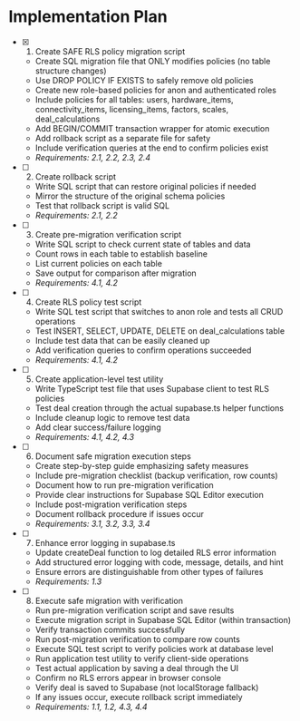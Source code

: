 # Implementation Plan

- [x] 1. Create SAFE RLS policy migration script






  - Create SQL migration file that ONLY modifies policies (no table structure changes)
  - Use DROP POLICY IF EXISTS to safely remove old policies
  - Create new role-based policies for anon and authenticated roles
  - Include policies for all tables: users, hardware_items, connectivity_items, licensing_items, factors, scales, deal_calculations
  - Add BEGIN/COMMIT transaction wrapper for atomic execution
  - Add rollback script as a separate file for safety
  - Include verification queries at the end to confirm policies exist
  - _Requirements: 2.1, 2.2, 2.3, 2.4_

- [ ] 2. Create rollback script
  - Write SQL script that can restore original policies if needed
  - Mirror the structure of the original schema policies
  - Test that rollback script is valid SQL
  - _Requirements: 2.1, 2.2_

- [ ] 3. Create pre-migration verification script
  - Write SQL script to check current state of tables and data
  - Count rows in each table to establish baseline
  - List current policies on each table
  - Save output for comparison after migration
  - _Requirements: 4.1, 4.2_

- [ ] 4. Create RLS policy test script
  - Write SQL test script that switches to anon role and tests all CRUD operations
  - Test INSERT, SELECT, UPDATE, DELETE on deal_calculations table
  - Include test data that can be easily cleaned up
  - Add verification queries to confirm operations succeeded
  - _Requirements: 4.1, 4.2_

- [ ] 5. Create application-level test utility
  - Write TypeScript test file that uses Supabase client to test RLS policies
  - Test deal creation through the actual supabase.ts helper functions
  - Include cleanup logic to remove test data
  - Add clear success/failure logging
  - _Requirements: 4.1, 4.2, 4.3_

- [ ] 6. Document safe migration execution steps
  - Create step-by-step guide emphasizing safety measures
  - Include pre-migration checklist (backup verification, row counts)
  - Document how to run pre-migration verification
  - Provide clear instructions for Supabase SQL Editor execution
  - Include post-migration verification steps
  - Document rollback procedure if issues occur
  - _Requirements: 3.1, 3.2, 3.3, 3.4_

- [ ] 7. Enhance error logging in supabase.ts
  - Update createDeal function to log detailed RLS error information
  - Add structured error logging with code, message, details, and hint
  - Ensure errors are distinguishable from other types of failures
  - _Requirements: 1.3_

- [ ] 8. Execute safe migration with verification
  - Run pre-migration verification script and save results
  - Execute migration script in Supabase SQL Editor (within transaction)
  - Verify transaction commits successfully
  - Run post-migration verification to compare row counts
  - Execute SQL test script to verify policies work at database level
  - Run application test utility to verify client-side operations
  - Test actual application by saving a deal through the UI
  - Confirm no RLS errors appear in browser console
  - Verify deal is saved to Supabase (not localStorage fallback)
  - If any issues occur, execute rollback script immediately
  - _Requirements: 1.1, 1.2, 4.3, 4.4_
